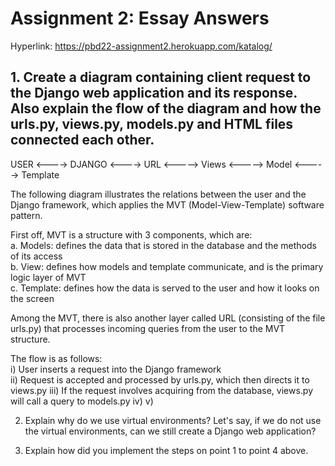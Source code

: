 # Assignment 2: Essay Answers

Hyperlink: https://pbd22-assignment2.herokuapp.com/katalog/

## 1. Create a diagram containing client request to the Django web application and its response. Also explain the flow of the diagram and how the urls.py, views.py, models.py and HTML files connected each other.

USER <----> DJANGO <----> URL <-----> Views <-----> Model
                                            <-----> Template
                                            
The following diagram illustrates the relations between the user and the Django framework, which applies the MVT (Model-View-Template) software pattern.

First off, MVT is a structure with 3 components, which are: <br>
  a. Models: defines the data that is stored in the database and the methods of its access <br>
  b. View: defines how models and template communicate, and is the primary logic layer of MVT <br>
  c. Template: defines how the data is served to the user and how it looks on the screen
  
Among the MVT, there is also another layer called URL (consisting of the file urls.py) that processes incoming queries from the user to the MVT structure.

The flow is as follows: <br>
  i) User inserts a request into the Django framework <br>
  ii) Request is accepted and processed by urls.py, which then directs it to views.py
  iii) If the request involves acquiring from the database, views.py will call a query to models.py
  iv)
  v)

2. Explain why do we use virtual environments? Let's say, if we do not use the virtual environments, can we still create a Django web application?




3. Explain how did you implement the steps on point 1 to point 4 above.
